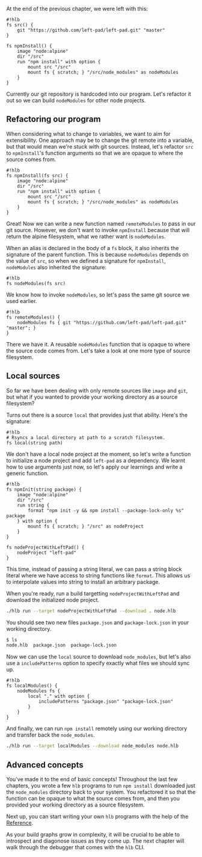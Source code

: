 At the end of the previous chapter, we were left with this:

	#!hlb
	fs src() {
		git "https://github.com/left-pad/left-pad.git" "master"
	}
	
	fs npmInstall() {
		image "node:alpine"
		dir "/src"
		run "npm install" with option {
			mount src "/src"
			mount fs { scratch; } "/src/node_modules" as nodeModules
		}
	}

Currently our git repository is hardcoded into our program. Let's refactor it out so we can build `nodeModules` for other node projects.

## Refactoring our program

When considering what to change to variables, we want to aim for extensibility. One approach may be to change the git remote into a variable, but that would mean we're stuck with git sources. Instead, let's refactor `src` to `npmInstall`'s function arguments so that we are opaque to where the source comes from.

	#!hlb
	fs npmInstall(fs src) {
		image "node:alpine"
		dir "/src"
		run "npm install" with option {
			mount src "/src"
			mount fs { scratch; } "/src/node_modules" as nodeModules
		}
	}
	
Great! Now we can write a new function named `remoteModules` to pass in our git source. However, we don't want to invoke `npmInstall` because that will return the alpine filesystem, what we rather want is `nodeModules`.

When an alias is declared in the body of a `fs` block, it also inherits the signature of the parent function. This is because `nodeModules` depends on the value of `src`, so when we defined a signature for `npmInstall`, `nodeModules` also inherited the signature:

	#!hlb
	fs nodeModules(fs src)

We know how to invoke `nodeModules`, so let's pass the same git source we used earlier.
	
	#!hlb
	fs remoteModules() {
		nodeModules fs { git "https://github.com/left-pad/left-pad.git" "master"; }
	}
	
There we have it. A reusable `nodeModules` function that is opaque to where the source code comes from. Let's take a look at one more type of source filesystem.

## Local sources

So far we have been dealing with only remote sources like `image` and `git`, but what if you wanted to provide your working directory as a source filesystem?

Turns out there is a source `local` that provides just that ability. Here's the signature:

	#!hlb
	# Rsyncs a local directory at path to a scratch filesystem.
	fs local(string path)
	
We don't have a local node project at the moment, so let's write a function to initialize a node project and add `left-pad` as a dependency. We learnt how to use arguments just now, so let's apply our learnings and write a generic function.

	#!hlb
	fs npmInit(string package) {
		image "node:alpine"
		dir "/src"
		run string {
			format "npm init -y && npm install --package-lock-only %s" package
		} with option {
			mount fs { scratch; } "/src" as nodeProject
		}
	}
	
	fs nodeProjectWithLeftPad() {
		nodeProject "left-pad"
	}

This time, instead of passing a string literal, we can pass a string block literal where we have access to string functions like `format`. This allows us to interpolate values into string to install an arbitrary package.

When you're ready, run a build targetting `nodeProjectWithLeftPad` and download the initialized node project.

```sh
./hlb run --target nodeProjectWithLeftPad --download . node.hlb
```

You should see two new files `package.json` and `package-lock.json` in your working directory.

```sh
$ ls
node.hlb  package.json  package-lock.json
```

Now we can use the `local` source to download `node_modules`, but let's also use a `includePatterns` option to specify exactly what files we should sync up.

	#!hlb
	fs localModules() {
		nodeModules fs {
			local "." with option {
				includePatterns "package.json" "package-lock.json"
			}
		}
	}

And finally, we can run `npm install` remotely using our working directory and transfer back the `node_modules`.
	
```sh
./hlb run --target localModules --download node_modules node.hlb
```

## Advanced concepts

You've made it to the end of basic concepts! Throughout the last few chapters, you wrote a few `hlb` programs to run `npm install` downloaded just the `node_modules` directory back to your system. You refactored it so that the function can be opaque to what the source comes from, and then you provided your working directory as a source filesystem.

Next up, you can start writing your own `hlb` programs with the help of the [Reference](../reference.md).

As your build graphs grow in complexity, it will be crucial to be able to introspect and diagonose issues as they come up. The next chapter will walk through the debugger that comes with the `hlb` CLI.
